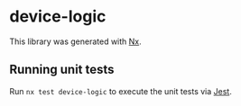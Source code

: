 # device-logic

This library was generated with [Nx](https://nx.dev).

## Running unit tests

Run `nx test device-logic` to execute the unit tests via [Jest](https://jestjs.io).
